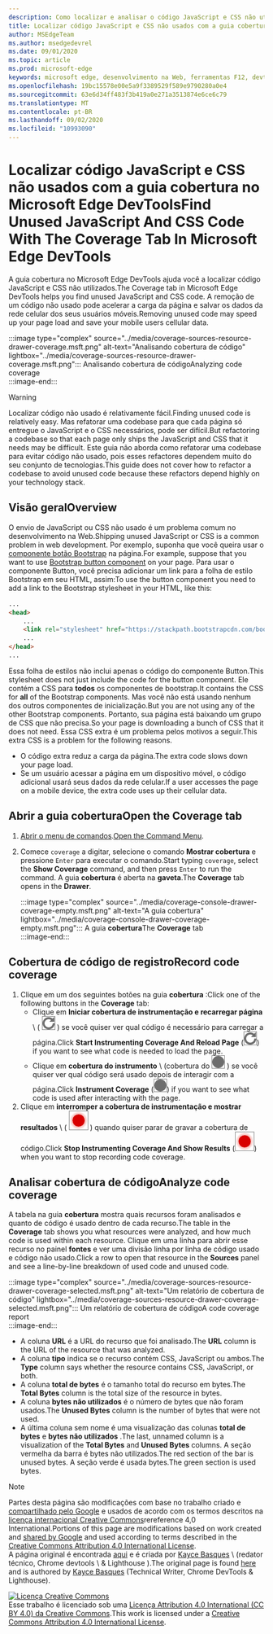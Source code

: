 ```yaml
---
description: Como localizar e analisar o código JavaScript e CSS não utilizados no Microsoft Edge DevTools.
title: Localizar código JavaScript e CSS não usados com a guia cobertura no Microsoft Edge DevTools
author: MSEdgeTeam
ms.author: msedgedevrel
ms.date: 09/01/2020
ms.topic: article
ms.prod: microsoft-edge
keywords: microsoft edge, desenvolvimento na Web, ferramentas F12, devtools
ms.openlocfilehash: 19bc15578e00e5a9f3389529f589e9790280a0e4
ms.sourcegitcommit: 63e6d34ff483f3b419a0e271a3513874e6ce6c79
ms.translationtype: MT
ms.contentlocale: pt-BR
ms.lasthandoff: 09/02/2020
ms.locfileid: "10993090"
---
```

<!-- Copyright Kayce Basques 

   Licensed under the Apache License, Version 2.0 (the "License");
   you may not use this file except in compliance with the License.
   You may obtain a copy of the License at

       https://www.apache.org/licenses/LICENSE-2.0

   Unless required by applicable law or agreed to in writing, software
   distributed under the License is distributed on an "AS IS" BASIS,
   WITHOUT WARRANTIES OR CONDITIONS OF ANY KIND, either express or implied.
   See the License for the specific language governing permissions and
   limitations under the License.  -->





# <span data-ttu-id="d6a82-104">Localizar código JavaScript e CSS não usados com a guia cobertura no Microsoft Edge DevTools</span><span class="sxs-lookup"><span data-stu-id="d6a82-104">Find Unused JavaScript And CSS Code With The Coverage Tab In Microsoft Edge DevTools</span></span>   



<span data-ttu-id="d6a82-105">A guia cobertura no Microsoft Edge DevTools ajuda você a localizar código JavaScript e CSS não utilizados.</span><span class="sxs-lookup"><span data-stu-id="d6a82-105">The Coverage tab in Microsoft Edge DevTools helps you find unused JavaScript and CSS code.</span></span>  <span data-ttu-id="d6a82-106">A remoção de um código não usado pode acelerar a carga da página e salvar os dados da rede celular dos seus usuários móveis.</span><span class="sxs-lookup"><span data-stu-id="d6a82-106">Removing unused code may speed up your page load and save your mobile users cellular data.</span></span>  

:::image type="complex" source="../media/coverage-sources-resource-drawer-coverage.msft.png" alt-text="Analisando cobertura de código" lightbox="../media/coverage-sources-resource-drawer-coverage.msft.png":::
   <span data-ttu-id="d6a82-108">Analisando cobertura de código</span><span class="sxs-lookup"><span data-stu-id="d6a82-108">Analyzing code coverage</span></span>  
:::image-end:::  

> [!WARNING]
> <span data-ttu-id="d6a82-109">Localizar código não usado é relativamente fácil.</span><span class="sxs-lookup"><span data-stu-id="d6a82-109">Finding unused code is relatively easy.</span></span>  <span data-ttu-id="d6a82-110">Mas refatorar uma codebase para que cada página só entregue o JavaScript e o CSS necessários, pode ser difícil.</span><span class="sxs-lookup"><span data-stu-id="d6a82-110">But refactoring a codebase so that each page only ships the JavaScript and CSS that it needs may be difficult.</span></span>  <span data-ttu-id="d6a82-111">Este guia não aborda como refatorar uma codebase para evitar código não usado, pois esses refactores dependem muito do seu conjunto de tecnologias.</span><span class="sxs-lookup"><span data-stu-id="d6a82-111">This guide does not cover how to refactor a codebase to avoid unused code because these refactors depend highly on your technology stack.</span></span>  

## <span data-ttu-id="d6a82-112">Visão geral</span><span class="sxs-lookup"><span data-stu-id="d6a82-112">Overview</span></span>   

<span data-ttu-id="d6a82-113">O envio de JavaScript ou CSS não usado é um problema comum no desenvolvimento na Web.</span><span class="sxs-lookup"><span data-stu-id="d6a82-113">Shipping unused JavaScript or CSS is a common problem in web development.</span></span>  <span data-ttu-id="d6a82-114">Por exemplo, suponha que você queira usar o [componente botão Bootstrap][BootstrapButtons] na página.</span><span class="sxs-lookup"><span data-stu-id="d6a82-114">For example, suppose that you want to use [Bootstrap button component][BootstrapButtons] on your page.</span></span>  <span data-ttu-id="d6a82-115">Para usar o componente Button, você precisa adicionar um link para a folha de estilo Bootstrap em seu HTML, assim:</span><span class="sxs-lookup"><span data-stu-id="d6a82-115">To use the button component you need to add a link to the Bootstrap stylesheet in your HTML, like this:</span></span>  

```html
...
<head>
    ...
    <link rel="stylesheet" href="https://stackpath.bootstrapcdn.com/bootstrap/4.3.1/css/bootstrap.min.css" integrity="sha384-ggOyR0iXCbMQv3Xipma34MD+dH/1fQ784/j6cY/iJTQUOhcWr7x9JvoRxT2MZw1T" crossorigin="anonymous">
    ...
</head>
...
```  

<span data-ttu-id="d6a82-116">Essa folha de estilos não inclui apenas o código do componente Button.</span><span class="sxs-lookup"><span data-stu-id="d6a82-116">This stylesheet does not just include the code for the button component.</span></span>  <span data-ttu-id="d6a82-117">Ele contém a CSS para **todos** os componentes de bootstrap.</span><span class="sxs-lookup"><span data-stu-id="d6a82-117">It contains the CSS for **all** of the Bootstrap components.</span></span>  <span data-ttu-id="d6a82-118">Mas você não está usando nenhum dos outros componentes de inicialização.</span><span class="sxs-lookup"><span data-stu-id="d6a82-118">But you are not using any of the other Bootstrap components.</span></span>  <span data-ttu-id="d6a82-119">Portanto, sua página está baixando um grupo de CSS que não precisa.</span><span class="sxs-lookup"><span data-stu-id="d6a82-119">So your page is downloading a bunch of CSS that it does not need.</span></span>  <span data-ttu-id="d6a82-120">Essa CSS extra é um problema pelos motivos a seguir.</span><span class="sxs-lookup"><span data-stu-id="d6a82-120">This extra CSS is a problem for the following reasons.</span></span>  

*   <span data-ttu-id="d6a82-121">O código extra reduz a carga da página.</span><span class="sxs-lookup"><span data-stu-id="d6a82-121">The extra code slows down your page load.</span></span>  <!--See [Render-Blocking CSS][render].  -->  
*   <span data-ttu-id="d6a82-122">Se um usuário acessar a página em um dispositivo móvel, o código adicional usará seus dados da rede celular.</span><span class="sxs-lookup"><span data-stu-id="d6a82-122">If a user accesses the page on a mobile device, the extra code uses up their cellular data.</span></span>  
    
<!--[render]: /web/fundamentals/performance/critical-rendering-path/render-blocking-css  -->  

## <span data-ttu-id="d6a82-123">Abrir a guia cobertura</span><span class="sxs-lookup"><span data-stu-id="d6a82-123">Open the Coverage tab</span></span>   

1.  <span data-ttu-id="d6a82-124">[Abrir o menu de comandos][DevToolsCommandMenu].</span><span class="sxs-lookup"><span data-stu-id="d6a82-124">[Open the Command Menu][DevToolsCommandMenu].</span></span>  
1.  <span data-ttu-id="d6a82-125">Comece `coverage` a digitar, selecione o comando **Mostrar cobertura** e pressione `Enter` para executar o comando.</span><span class="sxs-lookup"><span data-stu-id="d6a82-125">Start typing `coverage`, select the **Show Coverage** command, and then press `Enter` to run the command.</span></span>  <span data-ttu-id="d6a82-126">A guia **cobertura** é aberta na **gaveta**.</span><span class="sxs-lookup"><span data-stu-id="d6a82-126">The **Coverage** tab opens in the **Drawer**.</span></span>  

    :::image type="complex" source="../media/coverage-console-drawer-coverage-empty.msft.png" alt-text="A guia cobertura" lightbox="../media/coverage-console-drawer-coverage-empty.msft.png":::
       <span data-ttu-id="d6a82-128">A guia **cobertura**</span><span class="sxs-lookup"><span data-stu-id="d6a82-128">The **Coverage** tab</span></span>  
    :::image-end:::  
    
## <span data-ttu-id="d6a82-129">Cobertura de código de registro</span><span class="sxs-lookup"><span data-stu-id="d6a82-129">Record code coverage</span></span>   

1.  <span data-ttu-id="d6a82-130">Clique em um dos seguintes botões na guia **cobertura** :</span><span class="sxs-lookup"><span data-stu-id="d6a82-130">Click one of the following buttons in the **Coverage** tab:</span></span>  
    *   <span data-ttu-id="d6a82-131">Clique em **Iniciar cobertura de instrumentação e recarregar página** \ ( ![ Iniciar cobertura de instrumentação e carregar página ][ImageReloadIcon] \) se você quiser ver qual código é necessário para carregar a página.</span><span class="sxs-lookup"><span data-stu-id="d6a82-131">Click **Start Instrumenting Coverage And Reload Page** \(![Start Instrumenting Coverage And Reload Page][ImageReloadIcon]\) if you want to see what code is needed to load the page.</span></span>  
    *   <span data-ttu-id="d6a82-132">Clique em **cobertura do instrumento** \ (cobertura do ![ instrumento ][ImageRecordIcon] \) se você quiser ver qual código será usado depois de interagir com a página.</span><span class="sxs-lookup"><span data-stu-id="d6a82-132">Click **Instrument Coverage** \(![Instrument Coverage][ImageRecordIcon]\) if you want to see what code is used after interacting with the page.</span></span>  
1.  <span data-ttu-id="d6a82-133">Clique em **interromper a cobertura de instrumentação e mostrar resultados** \ ( ![ interromper a cobertura de instrumentação e mostrar resultados ][ImageStopIcon] \) quando quiser parar de gravar a cobertura de código.</span><span class="sxs-lookup"><span data-stu-id="d6a82-133">Click **Stop Instrumenting Coverage And Show Results** \(![Stop Instrumenting Coverage And Show Results][ImageStopIcon]\) when you want to stop recording code coverage.</span></span>  
    
## <span data-ttu-id="d6a82-134">Analisar cobertura de código</span><span class="sxs-lookup"><span data-stu-id="d6a82-134">Analyze code coverage</span></span>   

<span data-ttu-id="d6a82-135">A tabela na guia **cobertura** mostra quais recursos foram analisados e quanto de código é usado dentro de cada recurso.</span><span class="sxs-lookup"><span data-stu-id="d6a82-135">The table in the **Coverage** tab shows you what resources were analyzed, and how much code is used within each resource.</span></span>  <span data-ttu-id="d6a82-136">Clique em uma linha para abrir esse recurso no painel **fontes** e ver uma divisão linha por linha de código usado e código não usado.</span><span class="sxs-lookup"><span data-stu-id="d6a82-136">Click a row to open that resource in the **Sources** panel and see a line-by-line breakdown of used code and unused code.</span></span>  

:::image type="complex" source="../media/coverage-sources-resource-drawer-coverage-selected.msft.png" alt-text="Um relatório de cobertura de código" lightbox="../media/coverage-sources-resource-drawer-coverage-selected.msft.png":::
   <span data-ttu-id="d6a82-138">Um relatório de cobertura de código</span><span class="sxs-lookup"><span data-stu-id="d6a82-138">A code coverage report</span></span>  
:::image-end:::  

*   <span data-ttu-id="d6a82-139">A coluna **URL** é a URL do recurso que foi analisado.</span><span class="sxs-lookup"><span data-stu-id="d6a82-139">The **URL** column is the URL of the resource that was analyzed.</span></span>  
*   <span data-ttu-id="d6a82-140">A coluna **tipo** indica se o recurso contém CSS, JavaScript ou ambos.</span><span class="sxs-lookup"><span data-stu-id="d6a82-140">The **Type** column says whether the resource contains CSS, JavaScript, or both.</span></span>  
*   <span data-ttu-id="d6a82-141">A coluna **total de bytes** é o tamanho total do recurso em bytes.</span><span class="sxs-lookup"><span data-stu-id="d6a82-141">The **Total Bytes** column is the total size of the resource in bytes.</span></span>  
*   <span data-ttu-id="d6a82-142">A coluna **bytes não utilizados** é o número de bytes que não foram usados.</span><span class="sxs-lookup"><span data-stu-id="d6a82-142">The **Unused Bytes** column is the number of bytes that were not used.</span></span>  
*   <span data-ttu-id="d6a82-143">A última coluna sem nome é uma visualização das colunas **total de bytes** e **bytes não utilizados** .</span><span class="sxs-lookup"><span data-stu-id="d6a82-143">The last, unnamed column is a visualization of the **Total Bytes** and **Unused Bytes** columns.</span></span>  <span data-ttu-id="d6a82-144">A seção vermelha da barra é bytes não utilizados.</span><span class="sxs-lookup"><span data-stu-id="d6a82-144">The red section of the bar is unused bytes.</span></span>  <span data-ttu-id="d6a82-145">A seção verde é usada bytes.</span><span class="sxs-lookup"><span data-stu-id="d6a82-145">The green section is used bytes.</span></span>  
    
<!--  
 


-->  

<!-- image links -->  

[ImageReloadIcon]: ../media/reload-icon.msft.png  
[ImageRecordIcon]: ../media/record-icon.msft.png  
[ImageStopIcon]: ../media/stop-icon.msft.png  

<!-- links -->  

[DevToolsCommandMenu]: ../command-menu/index.md "Executar comandos com o menu de comando do Microsoft Edge DevTools | Documentos da Microsoft"  

[BootstrapButtons]: https://getbootstrap.com/docs/4.3/components/buttons "Botões-Bootstrap"  

> [!NOTE]
> <span data-ttu-id="d6a82-148">Partes desta página são modificações com base no trabalho criado e [compartilhado pelo Google][GoogleSitePolicies] e usados de acordo com os termos descritos na [licença internacional Creative Commons][CCA4IL]rereference 4,0 International.</span><span class="sxs-lookup"><span data-stu-id="d6a82-148">Portions of this page are modifications based on work created and [shared by Google][GoogleSitePolicies] and used according to terms described in the [Creative Commons Attribution 4.0 International License][CCA4IL].</span></span>  
> <span data-ttu-id="d6a82-149">A página original é encontrada [aqui](https://developers.google.com/web/tools/chrome-devtools/coverage/index) e é criada por [Kayce Basques][KayceBasques] \ (redator técnico, Chrome devtools \ & Lighthouse \).</span><span class="sxs-lookup"><span data-stu-id="d6a82-149">The original page is found [here](https://developers.google.com/web/tools/chrome-devtools/coverage/index) and is authored by [Kayce Basques][KayceBasques] \(Technical Writer, Chrome DevTools \& Lighthouse\).</span></span>  

[![Licença Creative Commons][CCby4Image]][CCA4IL]  
<span data-ttu-id="d6a82-151">Esse trabalho é licenciado sob uma [Licença Attribution 4.0 International (CC BY 4.0) da Creative Commons][CCA4IL].</span><span class="sxs-lookup"><span data-stu-id="d6a82-151">This work is licensed under a [Creative Commons Attribution 4.0 International License][CCA4IL].</span></span>  

[CCA4IL]: https://creativecommons.org/licenses/by/4.0  
[CCby4Image]: https://i.creativecommons.org/l/by/4.0/88x31.png  
[GoogleSitePolicies]: https://developers.google.com/terms/site-policies  
[KayceBasques]: https://developers.google.com/web/resources/contributors/kaycebasques  
